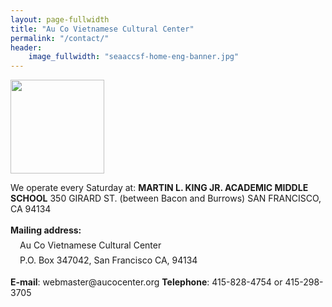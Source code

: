 ```yaml
---
layout: page-fullwidth
title: "Au Co Vietnamese Cultural Center"
permalink: "/contact/"
header:
    image_fullwidth: "seaaccsf-home-eng-banner.jpg"
---
```


<img width="150" src="{{ site.urlimg }}auco-logo.png">

We operate every Saturday at:
<strong>MARTIN L. KING JR. ACADEMIC MIDDLE SCHOOL</strong>
350 GIRARD ST. (between Bacon and Burrows)
SAN FRANCISCO, CA 94134
<p style="line-height: 1.5rem;">
<strong>Mailing address:</strong><br />
<span style="padding-left: 15px;">Au Co Vietnamese Cultural Center</span><br />
<span style="padding-left: 15px;">P.O. Box 347042, San Francisco CA, 94134</span>
</p>
<strong>E-mail</strong>: webmaster@aucocenter.org
<strong>Telephone</strong>: 415-828-4754 or 415-298-3705
